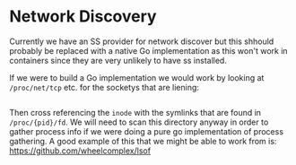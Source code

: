 # Network Discovery

Currently we have an SS provider for network discover but this shhould probably be replaced with a native Go implementation as this won't work in containers since they are very unlikely to have ss installed.

If we were to build a Go implementation we would work by looking at `/proc/net/tcp` etc. for the socketys that are liening:

```
```

Then cross referencing the `inode` with the symlinks that are found in `/proc/{pid}/fd`. We will need to scan this directory anyway in order to gather process info if we were doing a pure go implementation of process gathering. A good example of this that we might be able to work from is: https://github.com/wheelcomplex/lsof